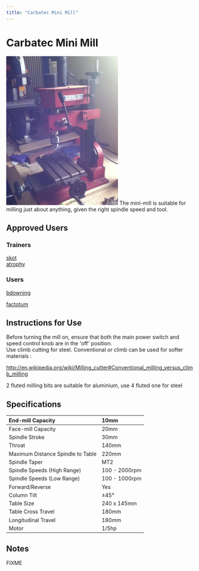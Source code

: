 ```yaml
---
title: "Carbatec Mini Mill"
---
```

# Carbatec Mini Mill

<img src="/tools/mini-mill.jpg" class="align-left" width="300" alt="mini-mill.jpg" /> The mini-mill is suitable for milling just about anything, given the right spindle speed and tool.  

## Approved Users

### Trainers

[skot](/user/skot)  
[atrophy](/user/atrophy)

### Users

[bdowning](/user/bdowning)

[factotum](/user/factotum)

## Instructions for Use

Before turning the mill on, ensure that both the main power switch and speed control knob are in the 'off' position.  
Use climb cutting for steel. Conventional or climb can be used for softer materials :

<http://en.wikipedia.org/wiki/Milling_cutter#Conventional_milling_versus_climb_milling>

2 fluted milling bits are suitable for aluminium, use 4 fluted one for steel

## Specifications

| End-mill Capacity                 | 10mm          |
|:----------------------------------|:--------------|
| Face-mill Capacity                | 20mm          |
| Spindle Stroke                    | 30mm          |
| Throat                            | 140mm         |
| Maximum Distance Spindle to Table | 220mm         |
| Spindle Taper                     | MT2           |
| Spindle Speeds (High Range)       | 100 - 2000rpm |
| Spindle Speeds (Low Range)        | 100 - 1000rpm |
| Forward/Reverse                   | Yes           |
| Column Tilt                       | ±45°          |
| Table Size                        | 240 x 145mm   |
| Table Cross Travel                | 180mm         |
| Longitudinal Travel               | 180mm         |
| Motor                             | 1/5hp         |

## Notes

FIXME

